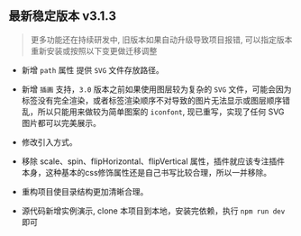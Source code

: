 ## 最新稳定版本 v3.1.3

> 更多功能还在持续研发中, 旧版本如果自动升级导致项目报错, 可以指定版本重新安装或按照以下变更做迁移调整

 - 新增 `path` 属性 提供 `SVG` 文件存放路径。

 - 新增 `插画` 支持，`3.0` 版本之前如果使用图层较为复杂的 `SVG` 文件，可能会因为标签没有完全渲染，或者标签渲染顺序不对导致的图片无法显示或图层顺序错乱，所以只能用来做较为简单图案的 `iconfont`, 现已重写，实现了任何 SVG 图片都可以完美展示。

 - 修改引入方式。

 - 移除 scale、spin、flipHorizontal、flipVertical  属性，插件就应该专注插件本身，这种基本的css修饰属性还是自己书写比较合理，所以一并移除。

 - 重构项目使目录结构更加清晰合理。

 - 源代码新增实例演示, clone 本项目到本地，安装完依赖，执行 `npm run dev` 即可

